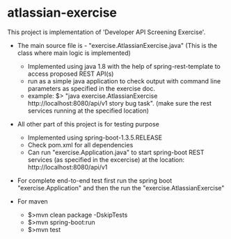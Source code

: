 # atlassian-exercise

This project is implementation of 'Developer API Screening Exercise'.
- The main source file is - "exercise.AtlassianExercise.java" (This is the class where main logic is implemented)
    - Implemented using java 1.8 with the help of spring-rest-template to access proposed REST API(s)
    - run as a simple java application to check output with command line parameters as specified in the exercise doc.
    - example: $> "java exercise.AtlassianExercise http://localhost:8080/api/v1 story bug task". (make sure the rest services running at the specified location)
- All other part of this project is for testing purpose
    - Implemented using spring-boot-1.3.5.RELEASE
    - Check pom.xml for all dependencies
    - Can run "exercise.Application.java" to start spring-boot REST services (as specified in the excercise) at the location: http://localhost:8080/api/v1

- For complete end-to-end test first run the spring boot "exercise.Application" and then the run the "exercise.AtlassianExercise"
- For maven 

    - $>mvn clean package -DskipTests
    - $>mvn spring-boot:run
    - $>mvn test